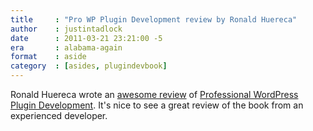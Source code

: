 ```yaml
---
title     : "Pro WP Plugin Development review by Ronald Huereca"
author    : justintadlock
date      : 2011-03-21 23:21:00 -5
era       : alabama-again
format    : aside
category  : [asides, plugindevbook]
---
```


Ronald Huereca wrote an <a href="http://www.wpajax.com/articles/wordpress-professional-plugin-development-book-review" title="WordPress Professional Plugin Development Book Review">awesome review</a> of <a href="http://justintadlock.com/plugindevbook" title="Professional WordPress Plugin Development">Professional WordPress Plugin Development</a>.  It's nice to see a great review of the book from an experienced developer.
